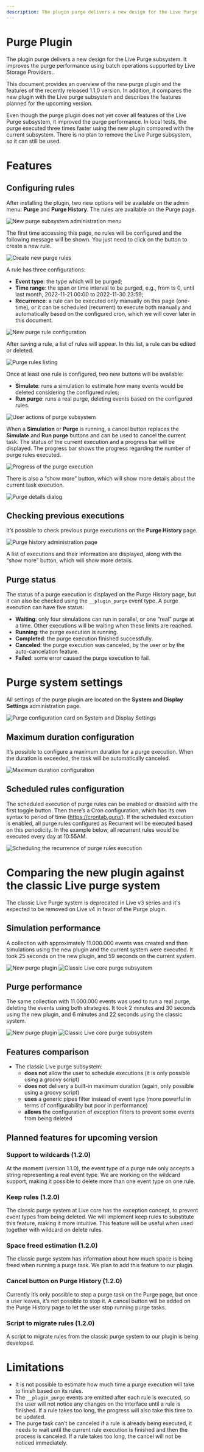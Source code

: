 ```yaml
---
description: The plugin purge delivers a new design for the Live Purge subsystem
---
```


# Purge Plugin

The plugin purge delivers a new design for the Live Purge subsystem. It improves the purge performance using batch operations supported by Live Storage Providers.. 

This document provides an overview of the new purge plugin and the features of the recently released 1.1.0 version. In addition, it compares the new plugin with the Live purge subsystem and describes the features planned for the upcoming version.  

Even though the purge plugin does not yet cover all features of the Live Purge subsystem, it improved the purge performance. In local tests, the purge executed three times faster using the new plugin compared with the current subsystem. There is no plan to remove the Live Purge subsystem, so it can still be used. 

# Features
## Configuring rules

After installing the plugin, two new options will be available on the admin menu: **Purge** and **Purge History**. The rules are available on the Purge page.

![New purge subsystem administration menu](https://user-images.githubusercontent.com/71188443/207718319-dcd1f422-3c4e-40b1-8c62-dc861d3311f5.png)

The first time accessing this page, no rules will be configured and the following message will be shown. You just need to click on the button to create a new rule.

![Create new purge rules](https://user-images.githubusercontent.com/71188443/207718398-049a73c3-9bd2-4650-9e32-11b206ce070d.png)

A rule has three configurations:
- **Event type**: the type which will be purged;
- **Time range**: the span or time interval to be purged, e.g., from ts 0, until last month, 2022-11-21 00:00 to 2022-11-30 23:59;
- **Recurrence**: a rule can be executed only manually on this page (one-time), or it can be scheduled (recurrent) to execute both manually and automatically based on the configured cron, which we will cover later in this document.

![New purge rule configuration](https://user-images.githubusercontent.com/71188443/207718483-7b3e5d9f-2735-4e2c-be4d-79a62f432dac.png)

After saving a rule, a list of rules will appear. In this list, a rule can be edited or deleted.

![Purge rules listing](https://user-images.githubusercontent.com/71188443/207718563-3db482a8-1c4e-4777-83de-8012e142d319.png)

Once at least one rule is configured, two new buttons will be available:
- **Simulate**: runs a simulation to estimate how many events would be deleted considering the configured rules;
- **Run purge**: runs a real purge, deleting events based on the configured rules.

![User actions of purge subsystem](https://user-images.githubusercontent.com/71188443/207718589-bdaac8bc-0b2b-4324-816f-2a226ea52ff5.png)

When a **Simulation** or **Purge** is running, a cancel button replaces the **Simulate** and **Run purge** buttons and can be used to cancel the current task. The status of the current execution and a progress bar will be displayed. The progress bar shows the progress regarding the number of purge rules executed.

![Progress of the purge execution](https://user-images.githubusercontent.com/71188443/207718657-7f3d2ad5-42c6-4caa-a359-05d2cf643536.png)

There is also a “show more” button, which will show more details about the current task execution.

![Purge details dialog](https://user-images.githubusercontent.com/71188443/207718818-637658e8-6c01-4e38-bb4f-3f8be1c42a12.png)

## Checking previous executions

It’s possible to check previous purge executions on the **Purge History** page.

![Purge history administration page](https://user-images.githubusercontent.com/71188443/207718909-91362715-7c9c-487a-a6df-e851dc357f02.png)

A list of executions and their information are displayed, along with the “show more” button, which will show more details.

## Purge status
The status of a purge execution is displayed on the Purge History page, but it can also be checked using the ```__plugin_purge``` event type. A purge execution can have five status:
-	**Waiting**: only four simulations can run in parallel, or one “real” purge at a time. Other executions will be waiting when these limits are reached.
-	**Running**: the purge execution is running.
-	**Completed**: the purge execution finished successfully.
-	**Canceled**: the purge execution was canceled, by the user or by the auto-cancelation feature.
-	**Failed**: some error caused the purge execution to fail.

# Purge system settings

All settings of the purge plugin are located on the **System and Display Settings** administration page.

![Purge configuration card on System and Display Settings](https://user-images.githubusercontent.com/71188443/207719501-315c3b5c-512a-4b68-95d4-ab77655acd7d.png)

## Maximum duration configuration
It’s possible to configure a maximum duration for a purge execution. When the duration is exceeded, the task will be automatically canceled.

![Maximum duration configuration](https://user-images.githubusercontent.com/71188443/207719557-b09467ae-a8d2-42e6-b4cb-4d0a85a2fc10.png)

## Scheduled rules configuration

The scheduled execution of purge rules can be enabled or disabled with the first toggle button. Then there’s a Cron configuration, which has its own syntax to period of time (https://crontab.guru/). If the scheduled execution is enabled, all purge rules configured as Recurrent will be executed based on this periodicity. In the example below, all recurrent rules would be executed every day at 10:55AM.

![Scheduling the recurrence of purge rules execution](https://user-images.githubusercontent.com/71188443/207719608-38edfd20-2d1c-472d-933a-0efd582e4ec0.png)

# Comparing the new plugin against the classic Live purge system

The classic Live Purge system is deprecated in Live v3 series and it's expected to be removed on Live v4 in favor of the Purge plugin.

## Simulation performance
A collection with approximately 11.000.000 events was created and then simulations using the new plugin and the current system were executed. It took 25 seconds on the new  plugin, and 59 seconds on the current system.

![New purge plugin](https://user-images.githubusercontent.com/71188443/207719774-5e63f8e7-5ad1-47cf-9f42-27448c83fc8a.png)
![Classic Live core purge subsystem](https://user-images.githubusercontent.com/71188443/207719790-ccba3761-0150-43a9-89d2-0440bc232027.png)

## Purge performance

The same collection with 11.000.000 events was used to run a real purge, deleting the events using both strategies. It took 2 minutes and 30 seconds using the new plugin, and 6 minutes and 22 seconds using the classic system.

![New purge plugin](https://user-images.githubusercontent.com/71188443/207719914-2425c301-d694-4406-9f4b-09d6da56063a.png)
![Classic Live core purge subsystem](https://user-images.githubusercontent.com/71188443/207719936-4bf7da61-1507-4242-968e-153ba6d22e83.png)

## Features comparison

-	The classic Live purge subsystem:
    - **does not** allow the user to schedule executions (it is only possible using a groovy script) 
    - **does not** delivery a built-in maximum duration (again, only possible using a groovy script)
    - **uses** a generic pipes filter instead of event type (more powerful in terms of configurability but poor in performance)
    - **allows** the configuration of exception filters to prevent some events from being deleted

## Planned features for upcoming version

### Support to wildcards (1.2.0)
At the moment (version 1.1.0), the event type of a purge rule only accepts a string representing a real event type. We are working on the wildcard support, making it possible to delete more than one event type on one rule.

### Keep rules (1.2.0)
The classic purge system at Live core has the exception concept, to prevent event types from being deleted. We will implement keep rules to substitute this feature, making it more intuitive. This feature will be useful when used together with wildcard on delete rules.

### Space freed estimation (1.2.0)
The classic purge system has information about how much space is being freed when running a purge task. We plan to add this feature to our plugin.

### Cancel button on Purge History (1.2.0)
Currently it’s only possible to stop a purge task on the Purge page, but once a user leaves, it’s not possible to stop it. A cancel button will be added on the Purge History page to let the user stop running purge tasks.

### Script to migrate rules (1.2.0)
A script to migrate rules from the classic purge system to our plugin is being developed.

# Limitations

-	It is not possible to estimate how much time a purge execution will take to finish based on its rules.
-	The ```__plugin_purge``` events are emitted after each rule is executed, so the user will not notice any changes on the interface until a rule is finished. If a rule takes too long, the progress will also take this time to be updated.
-	The purge task can’t be canceled if a rule is already being executed, it needs to wait until the current rule execution is finished and then the process is canceled. If a rule takes too long, the cancel will not be noticed immediately.

